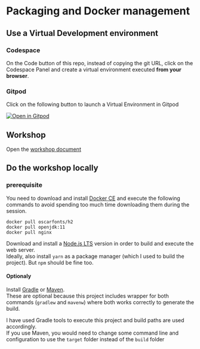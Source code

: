 # Packaging and Docker management

## Use a Virtual Development environment

### Codespace

On the Code button of this repo, instead of copying the git URL, click on the Codespace Panel and create a virtual environment executed **from your browser**.

### Gitpod

Click on the following button to launch a Virtual Environment in Gitpod

[![Open in Gitpod](https://gitpod.io/button/open-in-gitpod.svg)](https://gitpod.io/#https://github.com/redboul/info4-gl-packaging)

## Workshop

Open the [workshop document](./WORKSHOP.md)

## Do the workshop locally

### prerequisite

You need to download and install [Docker CE](https://docs.docker.com/engine/install/) and execute the following commands to avoid spending too much time downloading them during the session.

```
docker pull oscarfonts/h2
docker pull openjdk:11
docker pull nginx
```

Download and install a [Node.js LTS](https://nodejs.org/en/download/) version in order to build and execute the web server.  
Ideally, also install `yarn` as a package manager (which I used to build the project). But `npm` should be fine too.

#### Optionaly

Install [Gradle](https://gradle.org/install/) or [Maven](https://maven.apache.org/install.html).  
These are optional because this project includes wrapper for both commands (`gradlew` and `mavenw`) where both works correctly to generate the build.

I have used Gradle tools to execute this project and build paths are used accordingly.  
If you use Maven, you would need to change some command line and configuration to use the `target` folder instead of the `build` folder
